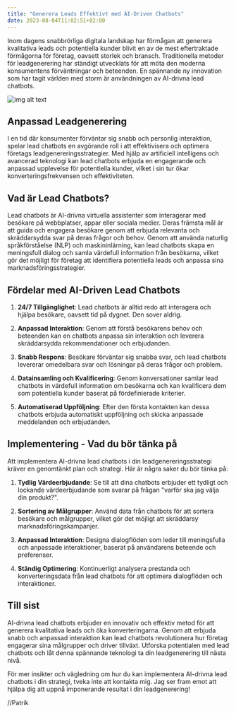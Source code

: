 ```yaml
---
title: "Generera Leads Effektivt med AI-Driven Chatbots"
date: 2023-08-04T11:02:51+02:00
---
```


Inom dagens snabbrörliga digitala landskap har förmågan att generera kvalitativa leads och potentiella kunder blivit en av de mest eftertraktade förmågorna för företag, oavsett storlek och bransch. Traditionella metoder för leadgenerering har ständigt utvecklats för att möta den moderna konsumentens förväntningar och beteenden. En spännande ny innovation som har tagit världen med storm är användningen av AI-drivna lead chatbots.

![img alt text](/images/2botschatting1.jpg)

## Anpassad Leadgenerering

I en tid där konsumenter förväntar sig snabb och personlig interaktion, spelar lead chatbots en avgörande roll i att effektivisera och optimera företags leadgenereringsstrategier. Med hjälp av artificiell intelligens och avancerad teknologi kan lead chatbots erbjuda en engagerande och anpassad upplevelse för potentiella kunder, vilket i sin tur ökar konverteringsfrekvensen och effektiviteten.

## Vad är Lead Chatbots?

Lead chatbots är AI-drivna virtuella assistenter som interagerar med besökare på webbplatser, appar eller sociala medier. Deras främsta mål är att guida och engagera besökare genom att erbjuda relevanta och skräddarsydda svar på deras frågor och behov. Genom att använda naturlig språkförståelse (NLP) och maskininlärning, kan lead chatbots skapa en meningsfull dialog och samla värdefull information från besökarna, vilket gör det möjligt för företag att identifiera potentiella leads och anpassa sina marknadsföringsstrategier.

## Fördelar med AI-Driven Lead Chatbots

1. **24/7 Tillgänglighet**: Lead chatbots är alltid redo att interagera och hjälpa besökare, oavsett tid på dygnet. Den sover aldrig. 

 2. **Anpassad Interaktion**: Genom att förstå besökarens behov och beteenden kan en chatbots anpassa sin interaktion och leverera skräddarsydda rekommendationer och erbjudanden.

 3. **Snabb Respons**: Besökare förväntar sig snabba svar, och lead chatbots levererar omedelbara svar och lösningar på deras frågor och problem.

 4. **Datainsamling och Kvalificering**: Genom konversationer samlar lead chatbots in värdefull information om besökarna och kan kvalificera dem som potentiella kunder baserat på fördefinierade kriterier.

 5. **Automatiserad Uppföljning**: Efter den första kontakten kan dessa chatbots erbjuda automatiskt uppföljning och skicka anpassade meddelanden och erbjudanden.

## Implementering - Vad du bör tänka på

Att implementera AI-drivna lead chatbots i din leadgenereringsstrategi kräver en genomtänkt plan och strategi. Här är några saker du bör tänka på:

1. **Tydlig Värdeerbjudande**: Se till att dina chatbots erbjuder ett tydligt och lockande värdeerbjudande som svarar på frågan "varför ska jag välja din produkt?".

 2. **Sortering av Målgrupper**: Använd data från chatbots för att sortera besökare och målgrupper, vilket gör det möjligt att skräddarsy marknadsföringskampanjer.

 3. **Anpassad Interaktion**: Designa dialogflöden som leder till meningsfulla och anpassade interaktioner, baserat på användarens beteende och preferenser.

 4. **Ständig Optimering**: Kontinuerligt analysera prestanda och konverteringsdata från lead chatbots för att optimera dialogflöden och interaktioner.

## Till sist

AI-drivna lead chatbots erbjuder en innovativ och effektiv metod för att generera kvalitativa leads och öka konverteringarna. Genom att erbjuda snabb och anpassad interaktion kan lead chatbots revolutionera hur företag engagerar sina målgrupper och driver tillväxt. Utforska potentialen med lead chatbots och låt denna spännande teknologi ta din leadgenerering till nästa nivå.

För mer insikter och vägledning om hur du kan implementera AI-drivna lead chatbots i din strategi, tveka inte att kontakta mig. Jag ser fram emot att hjälpa dig att uppnå imponerande resultat i din leadgenerering!

//Patrik